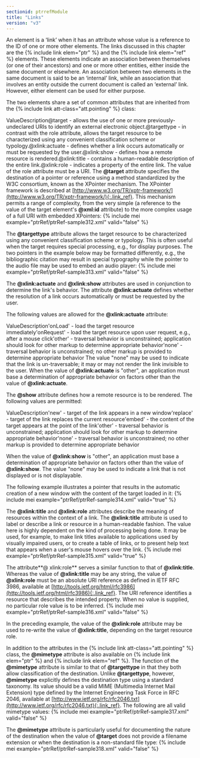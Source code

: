 ```yaml
---
sectionid: ptrrefModule
title: "Links"
version: "v3"
---
```


An element is a ‘link’ when it has an attribute whose value is a reference to the ID of one or more other elements. The links discussed in this chapter are the {% include link elem="ptr" %} and the {% include link elem="ref" %} elements. These elements indicate an association between themselves (or one of their ancestors) and one or more other entities, either inside the same document or elsewhere. An association between two elements in the same document is said to be an ‘internal’ link, while an association that involves an entity outside the current document is called an ‘external’ link. However, either element can be used for either purpose.

The two elements share a set of common attributes that are inherited from the {% include link att-class="att.pointing" %} class:

ValueDescription@target - allows the use of one or more previously-undeclared URIs to identify an external
        electronic object.@targettype - in contrast with the role attribute, allows the target resource to be characterized
        using any convenient classification scheme or typology.@xlink:actuate - defines whether a link occurs automatically or must be requested by the user.@xlink:show - defines how a remote resource is rendered.@xlink:title - contains a human-readable description of the entire link.@xlink:role - indicates a property of the entire link. The value of the role attribute must be a
        URI.
The **@target** attribute specifies the destination of a pointer or reference using a method standardized by the W3C consortium, known as the XPointer mechanism. The XPointer framework is described at [http://www.w3.org/TR/xptr-framework/](http://www.w3.org/TR/xptr-framework/){:.link_ref}. This mechanism permits a range of complexity, from the very simple (a reference to the value of the target element's **@xml:id** attribute) to the more complex usage of a full URI with embedded XPointers:
{% include mei example="ptrRef/ptrRef-sample312.xml" valid="false" %}
    
The **@targettype** attribute allows the target resource to be characterized using any convenient classification scheme or typology. This is often useful when the target requires special processing, e.g., for display purposes. The two pointers in the example below may be formatted differently, e.g., the bibliographic citation may result in special typography while the pointer to the audio file may be used to embed an audio player:
{% include mei example="ptrRef/ptrRef-sample313.xml" valid="false" %}
    
The **@xlink:actuate** and **@xlink:show** attributes are used in conjunction to determine the link's behavior. The attribute **@xlink:actuate** defines whether the resolution of a link occurs automatically or must be requested by the user.

The following values are allowed for the **@xlink:actuate** attribute:

ValueDescription'onLoad' - load the target resource immediately'onRequest' - load the target resource upon user request, e.g., after a mouse click'other' - traversal behavior is unconstrained; application should look for other markup to
        determine appropriate behavior'none' - traversal behavior is unconstrained; no other markup is provided to determine
        appropriate behavior
The value "none" may be used to indicate that the link is un-traversable; it may or may not render the link invisible to the user. When the value of **@xlink:actuate** is "other", an application must base a determination of appropriate behavior on factors other than the value of **@xlink:actuate**.

The **@show** attribute defines how a remote resource is to be rendered. The following values are permitted:

 
ValueDescription'new' - target of the link appears in a new window'replace' - target of the link replaces the current resource'embed' - the content of the target appears at the point of the link'other' - traversal behavior is unconstrained; application should look for other markup to
          determine appropriate behavior'none' - traversal behavior is unconstrained; no other markup is provided to determine
          appropriate behavior

When the value of **@xlink:show** is "other", an application must base a determination of appropriate behavior on factors other than the value of **@xlink:show**. The value "none" may be used to indicate a link that is not displayed or is not displayable.

The following example illustrates a pointer that results in the automatic creation of a new window with the content of the target loaded in it:
{% include mei example="ptrRef/ptrRef-sample314.xml" valid="true" %}
    
The **@xlink:title** and **@xlink:role** attributes describe the meaning of resources within the context of a link. The **@xlink:title** attribute is used to label or describe a link or resource in a human-readable fashion. The value here is highly dependent on the kind of processing being done. It may be used, for example, to make link titles available to applications used by visually impaired users, or to create a table of links, or to present help text that appears when a user's mouse hovers over the link.
{% include mei example="ptrRef/ptrRef-sample315.xml" valid="true" %}
    
The attribute**@ xlink:role** serves a similar function to that of **@xlink:title**. Whereas the value of **@xlink:title** may be any string, the value of **@xlink:role** must be an absolute URI reference as defined in IETF RFC 3986, available at [http://tools.ietf.org/html/rfc3986](http://tools.ietf.org/html/rfc3986){:.link_ref}. The URI reference identifies a resource that describes the intended property. When no value is supplied, no particular role value is to be inferred.
{% include mei example="ptrRef/ptrRef-sample316.xml" valid="false" %}
    
In the preceding example, the value of the **@xlink:role** attribute may be used to re-write the value of **@xlink:title**, depending on the target resource role.

In addition to the attributes in the {% include link att-class="att.pointing" %} class, the **@mimetype** attribute is also available on {% include link elem="ptr" %} and {% include link elem="ref" %}. The function of the **@mimetype** attribute is similar to that of **@targettype** in that they both allow classification of the destination. Unlike **@targettype**, however, **@mimetype** explicitly defines the destination type using a standard taxonomy. Its value should be a valid MIME (Multimedia Internet Mail Extension) type defined by the Internet Engineering Task Force in RFC 2046, available at [http://www.ietf.org/rfc/rfc2046.txt](http://www.ietf.org/rfc/rfc2046.txt){:.link_ref}. The following are all valid mimetype values:
{% include mei example="ptrRef/ptrRef-sample317.xml" valid="false" %}
    
The **@mimetype** attribute is particularly useful for documenting the nature of the destination when the value of **@target** does not provide a filename extension or when the destination is a non-standard file type:
{% include mei example="ptrRef/ptrRef-sample318.xml" valid="false" %}
    